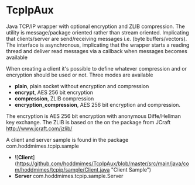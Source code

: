 # TcpIpAux
Java TCP/IP wrapper with optional encryption and ZLIB compression.
The utility is message/package oriented rather than stream oriented.
Implicating that clients/server are send/receiving messages i.e. (byte buffers/vectors).
The interface is asynchronous, implicating that the wrapper starts a reading thread and deliver read messages 
via a callback when messages becomes available

When creating a client it's possible to define whatever compression and or encryption should be used or not. Three modes
are available
* **plain**, plain socket without encryption and compression
* **encrypt**, AES 256 bit encryption
* **compression**, ZLIB compression
* **encryption_compression**, AES 256 bit encryption and compression. 


The encryption is AES 256 bit encryption with anonymous Diffe/Hellman key exchange. 
The ZLIB is based on the on the package from JCraft http://www.jcraft.com/jzlib/

A client and server sample is found in the package com.hoddmimes.tcpip.sample
* ![**Client**] (https://github.com/hoddmimes/TcpIpAux/blob/master/src/main/java/com/hoddmimes/tcpip/sample/Client.java "Client Sample")
* **Server** com.hoddmimes.tcpip.sample.Server 

